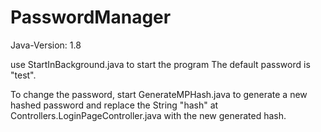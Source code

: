 # PasswordManager

Java-Version: 1.8

use StartInBackground.java to start the program
The default password is "test".

To change the password, start GenerateMPHash.java to generate a new hashed password and replace the String "hash" at Controllers.LoginPageController.java with the new generated hash.
